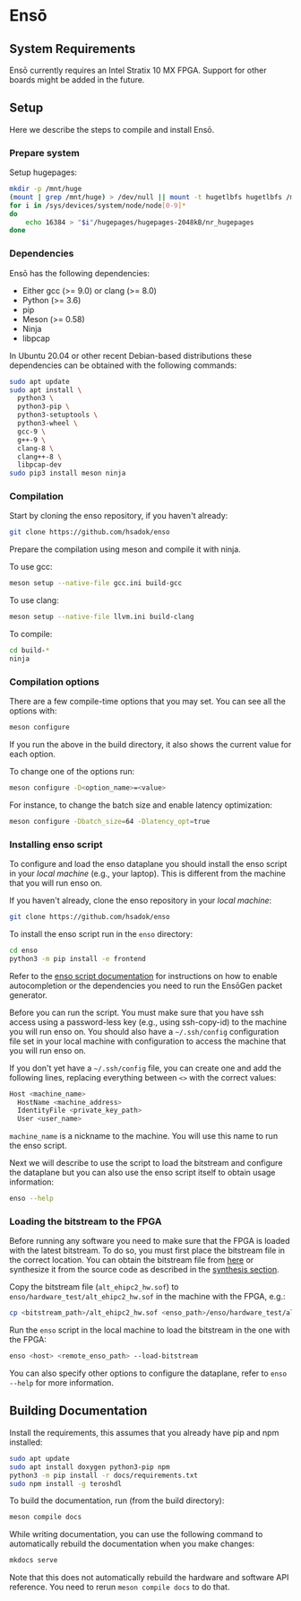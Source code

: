 # Ensō

## System Requirements

Ensō currently requires an Intel Stratix 10 MX FPGA. Support for other boards might be added in the future.

## Setup

Here we describe the steps to compile and install Ensō.

### Prepare system

Setup hugepages:

```bash
mkdir -p /mnt/huge
(mount | grep /mnt/huge) > /dev/null || mount -t hugetlbfs hugetlbfs /mnt/huge
for i in /sys/devices/system/node/node[0-9]*
do
	echo 16384 > "$i"/hugepages/hugepages-2048kB/nr_hugepages
done
```

<!-- TODO(sadok): Make hugepage allocation permanent. -->

<!-- TODO(sadok): Describe how to setup quartus project. -->

### Dependencies

Ensō has the following dependencies:
* Either gcc (>= 9.0) or clang (>= 8.0)
* Python (>= 3.6)
* pip
* Meson (>= 0.58)
* Ninja
* libpcap

In Ubuntu 20.04 or other recent Debian-based distributions these dependencies can be obtained with the following commands:
```bash
sudo apt update
sudo apt install \
  python3 \
  python3-pip \
  python3-setuptools \
  python3-wheel \
  gcc-9 \
  g++-9 \
  clang-8 \
  clang++-8 \
  libpcap-dev
sudo pip3 install meson ninja
```

### Compilation

Start by cloning the enso repository, if you haven't already:
```bash
git clone https://github.com/hsadok/enso
```

Prepare the compilation using meson and compile it with ninja.

To use gcc:
```bash
meson setup --native-file gcc.ini build-gcc
```

To use clang:
```bash
meson setup --native-file llvm.ini build-clang
```

To compile:
```bash
cd build-*
ninja
```

### Compilation options

There are a few compile-time options that you may set. You can see all the options with:
```bash
meson configure
```

If you run the above in the build directory, it also shows the current value for each option.

To change one of the options run:
```bash
meson configure -D<option_name>=<value>
```

For instance, to change the batch size and enable latency optimization:
```bash
meson configure -Dbatch_size=64 -Dlatency_opt=true
```

<!--- TODO(sadok): Describe how to synthesize hardware. -->

### Installing enso script

To configure and load the enso dataplane you should install the enso script in your *local machine* (e.g., your laptop). This is different from the machine that you will run enso on.

If you haven't already, clone the enso repository in your *local machine*:
```bash
git clone https://github.com/hsadok/enso
```

To install the enso script run in the `enso` directory:
```bash
cd enso
python3 -m pip install -e frontend
```

Refer to the [enso script documentation](frontend/README.md) for instructions on how to enable autocompletion or the dependencies you need to run the EnsōGen packet generator.

Before you can run the script. You must make sure that you have ssh access using a password-less key (e.g., using ssh-copy-id) to the machine you will run enso on. You should also have a `~/.ssh/config` configuration file set in your local machine with configuration to access the machine that you will run enso on.

If you don't yet have a `~/.ssh/config` file, you can create one and add the following lines, replacing everything between `<>` with the correct values:
```bash
Host <machine_name>
  HostName <machine_address>
  IdentityFile <private_key_path>
  User <user_name>
```

`machine_name` is a nickname to the machine. You will use this name to run the enso script.

Next we will describe to use the script to load the bitstream and configure the dataplane but you can also use the enso script itself to obtain usage information:
```bash
enso --help
```

### Loading the bitstream to the FPGA

Before running any software you need to make sure that the FPGA is loaded with the latest bitstream. To do so, you must first place the bitstream file in the correct location. You can obtain the bitstream file from [here](https://drive.google.com/drive/folders/1J2YYTNXotdOOeKWvoj_5-heE5qE2dQAC?usp=sharing) or synthesize it from the source code as described in the [synthesis section](#synthesis).

Copy the bitstream file (`alt_ehipc2_hw.sof`) to `enso/hardware_test/alt_ehipc2_hw.sof` in the machine with the FPGA, e.g.:
```bash
cp <bitstream_path>/alt_ehipc2_hw.sof <enso_path>/enso/hardware_test/alt_ehipc2_hw.sof
```

Run the `enso` script in the local machine to load the bitstream in the one with the FPGA:
```bash
enso <host> <remote_enso_path> --load-bitstream
```

You can also specify other options to configure the dataplane, refer to `enso --help` for more information.

<!---
## Development Environment

### Software

### Hardware

* Simulation
* Synthesis

-->

## Building Documentation

Install the requirements, this assumes that you already have pip and npm installed:

```bash
sudo apt update
sudo apt install doxygen python3-pip npm
python3 -m pip install -r docs/requirements.txt
sudo npm install -g teroshdl
```

To build the documentation, run (from the build directory):

```bash
meson compile docs
```

While writing documentation, you can use the following command to automatically rebuild the documentation when you make changes:

```bash
mkdocs serve
```

Note that this does not automatically rebuild the hardware and software API reference. You need to rerun `meson compile docs` to do that.
